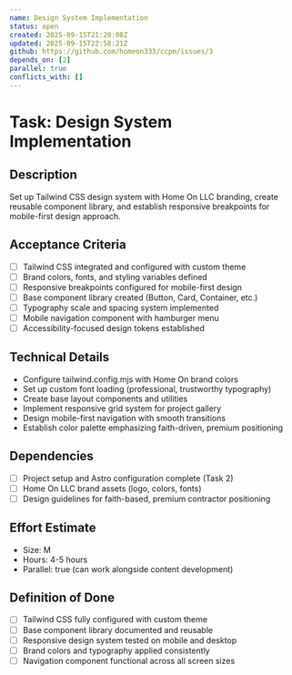 ```yaml
---
name: Design System Implementation
status: open
created: 2025-09-15T21:20:08Z
updated: 2025-09-15T22:58:21Z
github: https://github.com/homeon333/ccpm/issues/3
depends_on: [2]
parallel: true
conflicts_with: []
---
```


# Task: Design System Implementation

## Description
Set up Tailwind CSS design system with Home On LLC branding, create reusable component library, and establish responsive breakpoints for mobile-first design approach.

## Acceptance Criteria
- [ ] Tailwind CSS integrated and configured with custom theme
- [ ] Brand colors, fonts, and styling variables defined
- [ ] Responsive breakpoints configured for mobile-first design
- [ ] Base component library created (Button, Card, Container, etc.)
- [ ] Typography scale and spacing system implemented
- [ ] Mobile navigation component with hamburger menu
- [ ] Accessibility-focused design tokens established

## Technical Details
- Configure tailwind.config.mjs with Home On brand colors
- Set up custom font loading (professional, trustworthy typography)
- Create base layout components and utilities
- Implement responsive grid system for project gallery
- Design mobile-first navigation with smooth transitions
- Establish color palette emphasizing faith-driven, premium positioning

## Dependencies
- [ ] Project setup and Astro configuration complete (Task 2)
- [ ] Home On LLC brand assets (logo, colors, fonts)
- [ ] Design guidelines for faith-based, premium contractor positioning

## Effort Estimate
- Size: M
- Hours: 4-5 hours
- Parallel: true (can work alongside content development)

## Definition of Done
- [ ] Tailwind CSS fully configured with custom theme
- [ ] Base component library documented and reusable
- [ ] Responsive design system tested on mobile and desktop
- [ ] Brand colors and typography applied consistently
- [ ] Navigation component functional across all screen sizes
